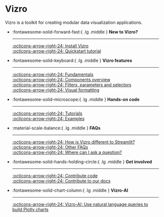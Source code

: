 # Vizro

Vizro is a toolkit for creating modular data visualization applications.

<div class="grid cards" markdown>

-   :fontawesome-solid-forward-fast:{ .lg .middle } __New to Vizro?__

    ---

    [:octicons-arrow-right-24: Install Vizro](pages/user-guides/install/) </br>
    [:octicons-arrow-right-24: Quickstart tutorial](pages/tutorials/first-dashboard/)



-   :fontawesome-solid-keyboard:{ .lg .middle } __Vizro features__

    ---

    [:octicons-arrow-right-24: Fundamentals](pages/user-guides/dashboard/)</br>
    [:octicons-arrow-right-24: Components overview](pages/user-guides/components/)</br>
    [:octicons-arrow-right-24: Filters, parameters and selectors](pages/user-guides/filters/)</br>
    [:octicons-arrow-right-24: Visual formatting](pages/user-guides/layouts/)



-   :fontawesome-solid-microscope:{ .lg .middle } __Hands-on code__

    ---

    [:octicons-arrow-right-24: Tutorials](pages/tutorials/explore-components/) <br/>
    [:octicons-arrow-right-24: Examples](pages/examples/examples/)



-   :material-scale-balance:{ .lg .middle } __FAQs__

    ---

    [:octicons-arrow-right-24: How is Vizro different to Streamlit?](pages/explanation/faq/#how-does-vizro-differ-from-dash-or-streamlit) <br/>
    [:octicons-arrow-right-24: Other FAQs](pages/explanation/faq/) <br/>
    [:octicons-arrow-right-24: Where can I ask a question?](pages/explanation/contributing/#got-a-vizro-question) <br/>



-   :fontawesome-solid-hands-holding-circle:{ .lg .middle } __Get involved__

    ---

    [:octicons-arrow-right-24: Contribute code](pages/explanation/contributing/) <br/>
    [:octicons-arrow-right-24: Contribute to our docs](pages/explanation/documentation-style-guide/)

-   :fontawesome-solid-chart-column:{ .lg .middle } __Vizro-AI__

    ---

    [:octicons-arrow-right-24: Vizro-AI: Use natural language queries to build Plotly charts](https://vizro.readthedocs.io/projects/vizro-ai/en/latest/)


</div>

